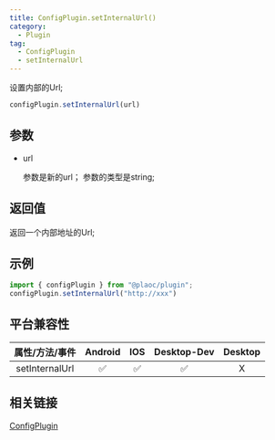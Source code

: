 ```yaml
---
title: ConfigPlugin.setInternalUrl()
category:
  - Plugin
tag:
  - ConfigPlugin
  - setInternalUrl
---
```


设置内部的Url;

```js
configPlugin.setInternalUrl(url)
```

## 参数

  - url

    参数是新的url；
    参数的类型是string;


## 返回值
  
  返回一个内部地址的Url;

## 示例
```js
import { configPlugin } from "@plaoc/plugin";
configPlugin.setInternalUrl("http://xxx")
```

## 平台兼容性

| 属性/方法/事件     | Android | IOS | Desktop-Dev | Desktop |
|:----------------:|:-------:|:---:|:-----------:|:-------:|
| setInternalUrl   | ✅      | ✅   | ✅          | X       |

## 相关链接

[ConfigPlugin](./index.md)


